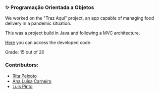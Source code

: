 ### :sparkles: Programação Orientada a Objetos

We worked on the "Traz Aqui" project, an app capable of managing food delivery in a pandemic situation.

This was a project build in Java and following a MVC architecture. 

[Here](https://github.com/rita-peixoto/uminho-lei/tree/main/2YEAR/2nd/POO/TrazAqui/src/TrazAqui) you can access the developed code.

Grade: 15 out of 20

### Contributors:
- [Rita Peixoto](https://github.com/rita-peixoto)
- [Ana Luísa Carneiro](https://github.com/Analucar)
- [Luís Pinto](https://github.com/L-Pinto)

